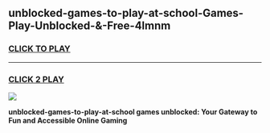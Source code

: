 
## unblocked-games-to-play-at-school-Games-Play-Unblocked-&-Free-4lmnm
<h3>
<a href="https://premium76.site?title=unblocked-games-to-play-at-school&ref=24A">CLICK TO PLAY</a></h3>
<hr>

<h3>
<a href="https://premium76.site?title=unblocked-games-to-play-at-school&ref=24A">CLICK 2 PLAY</a>
  
</h3>

<a href="https://premium76.site?title=unblocked-games-to-play-at-school&ref=24A"><img src="https://clearcache.store/games.png"></a>


**unblocked-games-to-play-at-school games unblocked: Your Gateway to Fun and Accessible Online Gaming**
